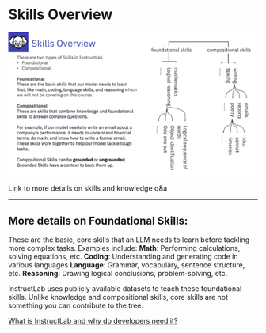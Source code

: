 # Skills Overview

![Skills overview](graphics/skillsoverview.png)

Link to more details on skills and knowledge q&a 


---
## More details on Foundational Skills:

These are the basic, core skills that an LLM needs to learn before tackling more complex tasks. 
Examples include:
**Math**: Performing calculations, solving equations, etc. 
**Coding**: Understanding and generating code in various languages 
**Language**: Grammar, vocabulary, sentence structure, etc. 
**Reasoning**: Drawing logical conclusions, problem-solving, etc. 

InstructLab uses publicly available datasets to teach these foundational skills. Unlike knowledge and compositional skills, core skills are not something you can contribute to the tree.

[What is InstructLab and why do developers need it?](https://developer.ibm.com/articles/awb-instructlab-why-developers-need-it/)
